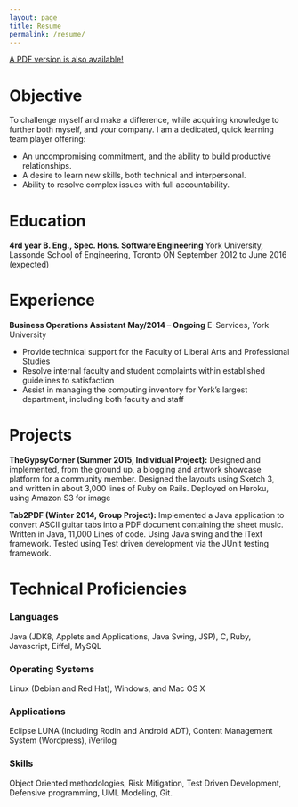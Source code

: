 ```yaml
---
layout: page
title: Resume
permalink: /resume/
---
```

[A PDF version is also available!](../docs/resume--skyler-layne.pdf)

# Objective
To challenge myself and make a difference, while acquiring knowledge to further both myself, and your company.
I am a dedicated, quick learning team player offering:
 - An uncompromising commitment, and the ability to build productive relationships.
 - A desire to learn new skills, both technical and interpersonal.
 - Ability to resolve complex issues with full accountability.

# Education
**4rd year B. Eng., Spec. Hons. Software Engineering**
York University, Lassonde School of Engineering, Toronto ON
September 2012 to June 2016 (expected)

# Experience
**Business Operations Assistant May/2014 – Ongoing**
E-Services, York University
 - Provide technical support for the Faculty of Liberal Arts and Professional Studies
 - Resolve internal faculty and student complaints within established guidelines to
satisfaction
 - Assist in managing the computing inventory for York’s largest department, including
both faculty and staff

# Projects

**TheGypsyCorner (Summer 2015, Individual Project):**
Designed and implemented, from the ground up, a blogging and artwork showcase
 platform for a community member. Designed the layouts using Sketch 3, and written in
 about 3,000 lines of Ruby on Rails. Deployed on Heroku, using Amazon S3 for image

**Tab2PDF (Winter 2014, Group Project):**
Implemented a Java application to convert ASCII guitar tabs into a PDF document
 containing the sheet music. Written in Java, 11,000 Lines of code. Using Java swing and
 the iText framework. Tested using Test driven development via the JUnit testing
 framework.

# Technical Proficiencies

### Languages
Java (JDK8, Applets and Applications, Java Swing, JSP), C, Ruby, Javascript, Eiffel, MySQL

### Operating Systems
Linux (Debian and Red Hat), Windows, and Mac OS X

### Applications
Eclipse LUNA (Including Rodin and Android ADT), Content Management System (Wordpress), iVerilog

### Skills
Object Oriented methodologies, Risk Mitigation, Test Driven Development, Defensive programming, UML Modeling, Git.
